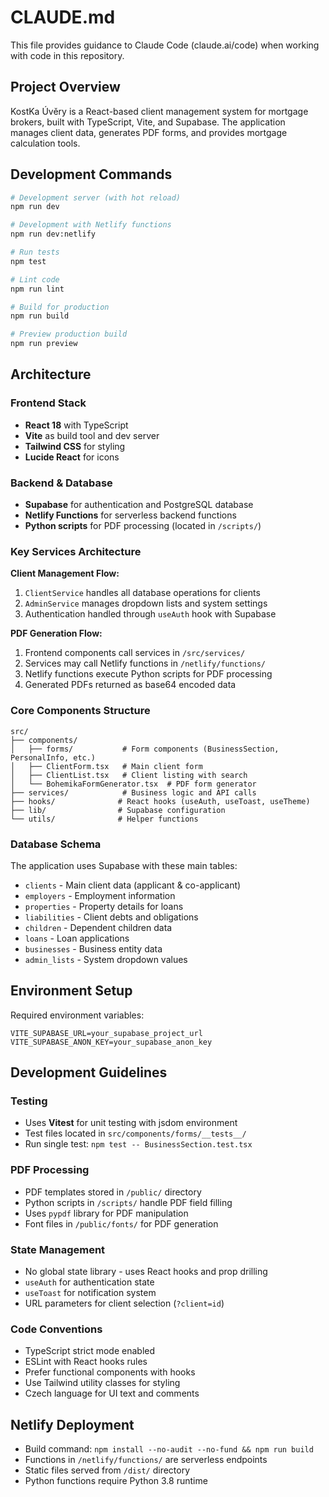 # CLAUDE.md

This file provides guidance to Claude Code (claude.ai/code) when working with code in this repository.

## Project Overview

KostKa Úvěry is a React-based client management system for mortgage brokers, built with TypeScript, Vite, and Supabase. The application manages client data, generates PDF forms, and provides mortgage calculation tools.

## Development Commands

```bash
# Development server (with hot reload)
npm run dev

# Development with Netlify functions
npm run dev:netlify

# Run tests
npm test

# Lint code
npm run lint

# Build for production
npm run build

# Preview production build
npm run preview
```

## Architecture

### Frontend Stack
- **React 18** with TypeScript
- **Vite** as build tool and dev server
- **Tailwind CSS** for styling
- **Lucide React** for icons

### Backend & Database
- **Supabase** for authentication and PostgreSQL database
- **Netlify Functions** for serverless backend functions
- **Python scripts** for PDF processing (located in `/scripts/`)

### Key Services Architecture

**Client Management Flow:**
1. `ClientService` handles all database operations for clients
2. `AdminService` manages dropdown lists and system settings
3. Authentication handled through `useAuth` hook with Supabase

**PDF Generation Flow:**
1. Frontend components call services in `/src/services/`
2. Services may call Netlify functions in `/netlify/functions/`
3. Netlify functions execute Python scripts for PDF processing
4. Generated PDFs returned as base64 encoded data

### Core Components Structure

```
src/
├── components/
│   ├── forms/           # Form components (BusinessSection, PersonalInfo, etc.)
│   ├── ClientForm.tsx   # Main client form
│   ├── ClientList.tsx   # Client listing with search
│   └── BohemikaFormGenerator.tsx  # PDF form generator
├── services/            # Business logic and API calls
├── hooks/              # React hooks (useAuth, useToast, useTheme)
├── lib/                # Supabase configuration
└── utils/              # Helper functions
```

### Database Schema

The application uses Supabase with these main tables:
- `clients` - Main client data (applicant & co-applicant)
- `employers` - Employment information
- `properties` - Property details for loans
- `liabilities` - Client debts and obligations
- `children` - Dependent children data
- `loans` - Loan applications
- `businesses` - Business entity data
- `admin_lists` - System dropdown values

## Environment Setup

Required environment variables:
```env
VITE_SUPABASE_URL=your_supabase_project_url
VITE_SUPABASE_ANON_KEY=your_supabase_anon_key
```

## Development Guidelines

### Testing
- Uses **Vitest** for unit testing with jsdom environment
- Test files located in `src/components/forms/__tests__/`
- Run single test: `npm test -- BusinessSection.test.tsx`

### PDF Processing
- PDF templates stored in `/public/` directory
- Python scripts in `/scripts/` handle PDF field filling
- Uses `pypdf` library for PDF manipulation
- Font files in `/public/fonts/` for PDF generation

### State Management
- No global state library - uses React hooks and prop drilling
- `useAuth` for authentication state
- `useToast` for notification system
- URL parameters for client selection (`?client=id`)

### Code Conventions
- TypeScript strict mode enabled
- ESLint with React hooks rules
- Prefer functional components with hooks
- Use Tailwind utility classes for styling
- Czech language for UI text and comments

## Netlify Deployment

- Build command: `npm install --no-audit --no-fund && npm run build`
- Functions in `/netlify/functions/` are serverless endpoints
- Static files served from `/dist/` directory
- Python functions require Python 3.8 runtime